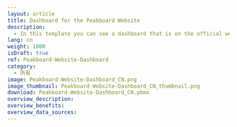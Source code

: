 ```yaml
---
layout: article
title: Dashboard for the Peakboard Website
description: 
  - In this template you can see a dashboard that is on the official website of Peakboard GmbH. This provides an overview of what Peakboard offers and shows two diagrams that show how much costs and time a company can save with the help of the Peakboard solution.
lang: cn
weight: 1000
isDraft: true
ref: Peakboard-Website-Dashboard
category:
  - 所有
image: Peakboard-Website-Dashboard_CN.png
image_thumbnail: Peakboard-Website-Dashboard_CN_thumbnail.png
download: Peakboard-Website-Dashboard_CN.pbmx
overview_description:
overview_benefits:
overview_data_sources:
---
```

